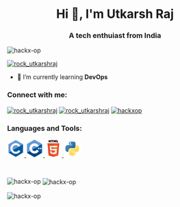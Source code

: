 <h1 align="center">Hi 👋, I'm Utkarsh Raj</h1>
<h3 align="center">A tech enthuiast from India</h3>

<p align="left"> <img src="https://komarev.com/ghpvc/?username=hackx-op&label=Profile%20views&color=0e75b6&style=flat" alt="hackx-op" /> </p>

<p align="left"> <a href="https://twitter.com/rock_utkarshraj" target="blank"><img src="https://img.shields.io/twitter/follow/rock_utkarshraj?logo=twitter&style=for-the-badge" alt="rock_utkarshraj" /></a> </p>

- 🌱 I’m currently learning **DevOps**

<h3 align="left">Connect with me:</h3>
<p align="left">
<a href="https://twitter.com/rock_utkarshraj" target="blank"><img align="center" src="https://raw.githubusercontent.com/rahuldkjain/github-profile-readme-generator/master/src/images/icons/Social/twitter.svg" alt="rock_utkarshraj" height="30" width="40" /></a>
<a href="https://instagram.com/rock_utkarshraj" target="blank"><img align="center" src="https://raw.githubusercontent.com/rahuldkjain/github-profile-readme-generator/master/src/images/icons/Social/instagram.svg" alt="rock_utkarshraj" height="30" width="40" /></a>
<a href="https://www.hackerrank.com/hackxop" target="blank"><img align="center" src="https://raw.githubusercontent.com/rahuldkjain/github-profile-readme-generator/master/src/images/icons/Social/hackerrank.svg" alt="hackxop" height="30" width="40" /></a>
</p>

<h3 align="left">Languages and Tools:</h3>
<p align="left"> <a href="https://www.cprogramming.com/" target="_blank" rel="noreferrer"> <img src="https://raw.githubusercontent.com/devicons/devicon/master/icons/c/c-original.svg" alt="c" width="40" height="40"/> </a> <a href="https://www.w3schools.com/cpp/" target="_blank" rel="noreferrer"> <img src="https://raw.githubusercontent.com/devicons/devicon/master/icons/cplusplus/cplusplus-original.svg" alt="cplusplus" width="40" height="40"/> </a> <a href="https://www.w3.org/html/" target="_blank" rel="noreferrer"> <img src="https://raw.githubusercontent.com/devicons/devicon/master/icons/html5/html5-original-wordmark.svg" alt="html5" width="40" height="40"/> </a> <a href="https://www.python.org" target="_blank" rel="noreferrer"> <img src="https://raw.githubusercontent.com/devicons/devicon/master/icons/python/python-original.svg" alt="python" width="40" height="40"/> </a> </p>
<br>
<p><img align="left" src="https://github-readme-stats.vercel.app/api/top-langs?username=hackx-op&show_icons=true&locale=en&layout=compact" alt="hackx-op" /></p>

<p>&nbsp;<img align="center" src="https://github-readme-stats.vercel.app/api?username=hackx-op&show_icons=true&locale=en" alt="hackx-op" /></p>

<p><img align="center" src="https://github-readme-streak-stats.herokuapp.com/?user=hackx-op&" alt="hackx-op" /></p>

